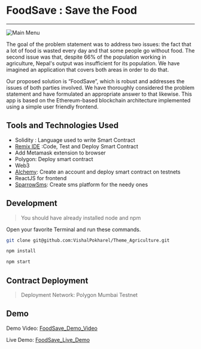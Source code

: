 # FoodSave : Save the Food
---
![Main Menu](https://cdn.discordapp.com/attachments/525698680293163019/1066654798075666533/logo.png)

The goal of the problem statement was to address two issues: the fact that a lot of food is wasted every day and that some people go without food. The second issue was that, despite 66% of the population working in agriculture, Nepal's output was insufficient for its population. We have imagined an application that covers both areas in order to do that. 

Our proposed solution is “FoodSave”, which is robust and addresses the issues of both parties involved. We have thoroughly considered the problem statement and have formulated an appropriate answer to that likewise. This app is based on the Ethereum-based blockchain architecture implemented using a simple user friendly frontend.

## Tools and Technologies Used

- Solidity : Language used to write Smart Contract
- [Remix IDE](https://remix.ethereum.org) :Code, Test and Deploy Smart Contract
- Add Metamask extension to browser
- Polygon: Deploy smart contract 
- Web3
- [Alchemy](https://infura.io/): Create an account and deploy smart contract on testnets
- ReactJS for frontend
- [SparrowSms](https://docs.sparrowsms.com/): Create sms platform for the needy ones


## Development
> You should have already installed node and npm 


Open your favorite Terminal and run these commands.

```sh
git clone git@github.com:VishalPokharel/Theme_Agriculture.git
```

```sh
npm install
```

```sh
npm start
```
## Contract Deployment
> Deployment Network: Polygon Mumbai Testnet


## Demo
Demo Video: [FoodSave_Demo_Video](http://medossier.netlify.app)


Live Demo: [FoodSave_Live_Demo](http://medossier.netlify.app)



